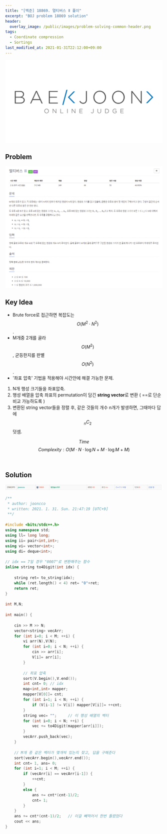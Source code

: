 ```yaml
---
title: "[백준] 18869. 멀티버스 Ⅱ 풀이"
excerpt: "BOJ problem 18869 solution"
header:
  overlay_image: /public/images/problem-solving-common-header.png
tags:
  - Coordinate compression
  - Sortings
last_modified_at: 2021-01-31T22:12:00+09:00
---
```

<a href="https://www.acmicpc.net/">
  <img src="/public/images/boj-logo.png"/>
</a>

## Problem
<a href="https://www.acmicpc.net/problem/18869">
    <img src="/public/images/boj-18869.png"/>
</a>

<br/>

## Key Idea
- Brute force로 접근하면 복잡도는 $$O(M^2 \cdot N^2)$$.
- M개중 2개를 골라 $$O(M^2)$$, 균등한지를 판별 $$O(N^2)$$.  
- '좌표 압축' 기법을 적용해야 시간안에 해결 가능한 문제.  

1. N개 행성 크기들을 좌표압축.
2. 행성 배열을 압축 좌표의 permutation이 담긴 <b>string vector</b>로 변환 ( ==로 단순 비교 가능하도록 )
3. 변환된 string vector들을 정렬 후, 같은 것들의 개수 n개가 발생하면, 그때마다 답에 $$ {_n}C_2$$ 덧셈.

$$ Time $$ $$ Complexity: O(M{\cdot}N{\cdot}\log N + M{\cdot}\log M + M)$$

<br/>

## Solution
<img src="/public/images/boj-18869-result.png"/>

```cpp
/**
 * author: jooncco
 * written: 2021. 1. 31. Sun. 21:47:19 [UTC+9]
 **/

#include <bits/stdc++.h>
using namespace std;
using ll= long long;
using ii= pair<int,int>;
using vi= vector<int>;
using di= deque<int>;

// idx == 7일 경우 "0007"로 변환해주는 함수
inline string to4Digit(int idx) {

    string ret= to_string(idx);
    while (ret.length() < 4) ret= "0"+ret;
    return ret;
}

int M,N;

int main() {

    cin >> M >> N;
    vector<string> vecArr;
    for (int i=0; i < M; ++i) {
        vi arr(N),V(N);
        for (int i=0; i < N; ++i) {
            cin >> arr[i];
            V[i]= arr[i];
        }

        // 좌표 압축
        sort(V.begin(),V.end());
        int cnt= 0; // idx
        map<int,int> mapper;
        mapper[V[0]]= cnt;
        for (int i=1; i < N; ++i) {
            if (V[i-1] != V[i]) mapper[V[i]]= ++cnt;
        }
        string vec= "";     // 이 행성 배열의 벡터
        for (int i=0; i < N; ++i) {
            vec += to4Digit(mapper[arr[i]]);
        }
        vecArr.push_back(vec);
    }

    // M개 중 같은 벡터가 몇개씩 있는지 찾고, 답을 구해준다
    sort(vecArr.begin(),vecArr.end());
    int cnt= 1, ans= 0;
    for (int i=1; i < M; ++i) {
        if (vecArr[i] == vecArr[i-1]) {
            ++cnt;
        }
        else {
            ans += cnt*(cnt-1)/2;
            cnt= 1;
        }
    }
    ans += cnt*(cnt-1)/2;   // 이걸 빼먹어서 한번 틀렸었다
    cout << ans;
}


```